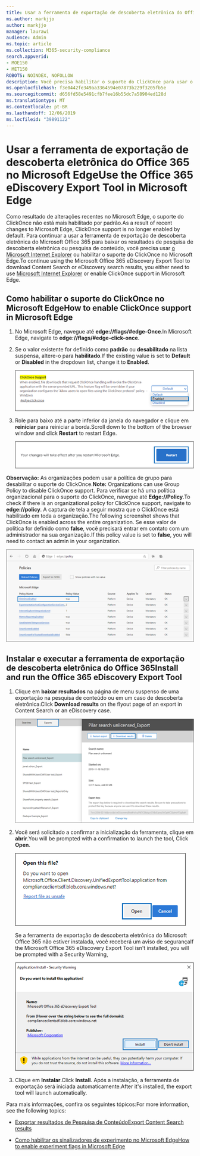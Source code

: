 ```yaml
---
title: Usar a ferramenta de exportação de descoberta eletrônica do Office 365 no Microsoft Edge
ms.author: markjjo
author: markjjo
manager: laurawi
audience: Admin
ms.topic: article
ms.collection: M365-security-compliance
search.appverid:
- MOE150
- MET150
ROBOTS: NOINDEX, NOFOLLOW
description: Você precisa habilitar o suporte do ClickOnce para usar o Microsoft Edge para exportar os resultados da pesquisa da pesquisa de conteúdo e da descoberta eletrônica no centro de segurança e conformidade.
ms.openlocfilehash: f3e0442fe349aa3364594e07873b229f3205fb5e
ms.sourcegitcommit: d656fd58e5491cfb7fee16b55dc7a58904ed128d
ms.translationtype: MT
ms.contentlocale: pt-BR
ms.lasthandoff: 12/06/2019
ms.locfileid: "39891122"
---
```

# <a name="use-the-office-365-ediscovery-export-tool-in-microsoft-edge"></a><span data-ttu-id="c3ece-103">Usar a ferramenta de exportação de descoberta eletrônica do Office 365 no Microsoft Edge</span><span class="sxs-lookup"><span data-stu-id="c3ece-103">Use the Office 365 eDiscovery Export Tool in Microsoft Edge</span></span>

<span data-ttu-id="c3ece-104">Como resultado de alterações recentes no Microsoft Edge, o suporte do ClickOnce não está mais habilitado por padrão.</span><span class="sxs-lookup"><span data-stu-id="c3ece-104">As a result of recent changes to Microsoft Edge, ClickOnce support is no longer enabled by default.</span></span> <span data-ttu-id="c3ece-105">Para continuar a usar a ferramenta de exportação de descoberta eletrônica do Microsoft Office 365 para baixar os resultados de pesquisa de descoberta eletrônica ou pesquisa de conteúdo, você precisa usar [o Microsoft Internet Explorer](https://support.microsoft.com/help/17621/internet-explorer-downloads) ou habilitar o suporte do ClickOnce no Microsoft Edge.</span><span class="sxs-lookup"><span data-stu-id="c3ece-105">To continue using the Microsoft Office 365 eDiscovery Export Tool to download Content Search or eDiscovery search results, you either need to use [Microsoft Internet Explorer](https://support.microsoft.com/help/17621/internet-explorer-downloads) or enable ClickOnce support in Microsoft Edge.</span></span>

## <a name="how-to-enable-clickonce-support-in-microsoft-edge"></a><span data-ttu-id="c3ece-106">Como habilitar o suporte do ClickOnce no Microsoft Edge</span><span class="sxs-lookup"><span data-stu-id="c3ece-106">How to enable ClickOnce support in Microsoft Edge</span></span>

1. <span data-ttu-id="c3ece-107">No Microsoft Edge, navegue até **edge://flags/#edge-Once**.</span><span class="sxs-lookup"><span data-stu-id="c3ece-107">In Microsoft Edge, navigate to **edge://flags/#edge-click-once**.</span></span>

2. <span data-ttu-id="c3ece-108">Se o valor existente for definido como **padrão** ou **desabilitado** na lista suspensa, altere-o para **habilitado**.</span><span class="sxs-lookup"><span data-stu-id="c3ece-108">If the existing value is set to **Default** or **Disabled** in the dropdown list, change it to **Enabled**.</span></span>
    
   ![](media/ClickOnceimage1.png)

3. <span data-ttu-id="c3ece-109">Role para baixo até a parte inferior da janela do navegador e clique em **reiniciar** para reiniciar a borda.</span><span class="sxs-lookup"><span data-stu-id="c3ece-109">Scroll down to the bottom of the browser window and click **Restart** to restart Edge.</span></span>

   ![](media/ClickOnceimage2.png)

<span data-ttu-id="c3ece-110">**Observação:** As organizações podem usar a política de grupo para desabilitar o suporte do ClickOnce.</span><span class="sxs-lookup"><span data-stu-id="c3ece-110">**Note:** Organizations can use Group Policy to disable ClickOnce support.</span></span> <span data-ttu-id="c3ece-111">Para verificar se há uma política organizacional para o suporte do ClickOnce, navegue até **Edge://Policy**.</span><span class="sxs-lookup"><span data-stu-id="c3ece-111">To check if there is an organizational policy for ClickOnce support, navigate to **edge://policy**.</span></span> <span data-ttu-id="c3ece-112">A captura de tela a seguir mostra que o ClickOnce está habilitado em toda a organização.</span><span class="sxs-lookup"><span data-stu-id="c3ece-112">The following screenshot shows that ClickOnce is enabled across the entire organization.</span></span> <span data-ttu-id="c3ece-113">Se esse valor de política for definido como **false**, você precisará entrar em contato com um administrador na sua organização.</span><span class="sxs-lookup"><span data-stu-id="c3ece-113">If this policy value is set to **false**, you will need to contact an admin in your organization.</span></span>

![](media/ClickOnceimage3.png)

## <a name="install-and-run-the-office-365-ediscovery-export-tool"></a><span data-ttu-id="c3ece-114">Instalar e executar a ferramenta de exportação de descoberta eletrônica do Office 365</span><span class="sxs-lookup"><span data-stu-id="c3ece-114">Install and run the Office 365 eDiscovery Export Tool</span></span>

1. <span data-ttu-id="c3ece-115">Clique em **baixar resultados** na página de menu suspenso de uma exportação na pesquisa de conteúdo ou em um caso de descoberta eletrônica.</span><span class="sxs-lookup"><span data-stu-id="c3ece-115">Click **Download results** on the flyout page of an export in Content Search or an eDiscovery case.</span></span>

   ![Clique em baixar resultados na página do menu de atalho para baixar os resultados da pesquisa](media/ClickOnceExport1.png)

2. <span data-ttu-id="c3ece-117">Você será solicitado a confirmar a inicialização da ferramenta, clique em **abrir**.</span><span class="sxs-lookup"><span data-stu-id="c3ece-117">You will be prompted with a confirmation to launch the tool, Click **Open**.</span></span>

   ![Clique em abrir para iniciar a ferramenta de exportação de descoberta eletrônica](media/ClickOnceimage4.png)

   <span data-ttu-id="c3ece-119">Se a ferramenta de exportação de descoberta eletrônica do Microsoft Office 365 não estiver instalada, você receberá um aviso de segurança</span><span class="sxs-lookup"><span data-stu-id="c3ece-119">If the Microsoft Office 365 eDiscovery Export Tool isn't installed, you will be prompted with a Security Warning,</span></span> 

   ![Clique em instalar para instalar a ferramenta de exportação de descoberta eletrônica](media/ClickOnceimage5.png)

3. <span data-ttu-id="c3ece-121">Clique em **Instalar**.</span><span class="sxs-lookup"><span data-stu-id="c3ece-121">Click **Install**.</span></span> <span data-ttu-id="c3ece-122">Após a instalação, a ferramenta de exportação será iniciada automaticamente.</span><span class="sxs-lookup"><span data-stu-id="c3ece-122">After it's installed, the export tool will launch automatically.</span></span>

<span data-ttu-id="c3ece-123">Para mais informações, confira os seguintes tópicos:</span><span class="sxs-lookup"><span data-stu-id="c3ece-123">For more information, see the following topics:</span></span>

- [<span data-ttu-id="c3ece-124">Exportar resultados de Pesquisa de Conteúdo</span><span class="sxs-lookup"><span data-stu-id="c3ece-124">Export Content Search results</span></span>](export-search-results.md)

- [<span data-ttu-id="c3ece-125">Como habilitar os sinalizadores de experimento no Microsoft Edge</span><span class="sxs-lookup"><span data-stu-id="c3ece-125">How to enable experiment flags in Microsoft Edge</span></span>](https://microsoftedgesupport.microsoft.com/hc/articles/360034075294-How-to-enable-experiment-flags-in-Microsoft-Edge-Insider-channels)

